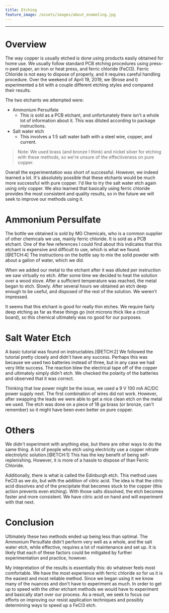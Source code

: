 ```yaml
---
title: Etching
feature_image: /assets/images/about_enameling.jpg
---
```


* * * 

# Overview

The way copper is usually etched is done using products easily obtained for home
use. We usually follow standard PCB etching procedures using
press-n-peel paper, an iron or heat press, and ferric chloride (FeCl3). Ferric
Chloride is not easy to dispose of properly, and it requires careful
handling procedure. Over the weekend of April 19, 2019, we (Brose and I) experimented
a bit with a couple different etching styles and compared their results. 

The two etchants we attempted were:

* Ammonium Persulfate
    * This is sold as a PCB etchant, and unfortunately there isn't a
      whole lot of information about it. This was diluted according to
      package instructions.
* Salt water etch
    * This involves a 1:5 salt water bath with a steel wire, copper, and
      current.

> Note: We used brass (and bronze I think) and nickel silver for etching
> with these methods, so we're unsure of the effectiveness on pure copper.

Overall the experimentation was short of successful. However, we indeed
learned a lot. It's absolutely possible that these etchants would be much more
successful with pure copper. I'd like to try the salt water etch again
using only copper. We also learned that basically using ferric chloride provides the most
consistent and quality results, so in the future we will seek to improve
our methods using it. 

# Ammonium Persulfate

The bottle we obtained is sold by MG Chemicals, who is a common supplier
of other chemicals we use, mainly ferric chloride. It is sold as a PCB
etchant. One of the few references I could find about this indicates
that this etchant is expensive and difficult to use, which is what we
found.[@ETCH:4] The instructions on the bottle say to mix the solid powder with
about a gallon of water, which we did. 

When we added our metal to the etchant after it was diluted per
instruction we saw virtually no etch. After some time we decided to heat
the solution over a wood stove. After a sufficient temperature was
reached, the metal began to etch. Slowly. After several hours we
obtained an etch deep enough to be useful, and disposed of the rest of
the solution. We weren't impressed.

It seems that this etchant is good for really thin etches. We require
fairly deep etching as far as these things go (not microns thick like a
circuit board), so this chemical ultimately was no good for our
purposes.

# Salt Water Etch

A basic tutorial was found on instructables.[@ETCH:2] We followed the
tutorial pretty closely and didn't have any success. Perhaps this was
because we used two batteries instead of three, but in any case we had
very little success. The reaction blew the electrical tape off of the
copper and ultimately simply didn't etch. We checked the polarity of the batteries and observed
that it was correct. 

Thinking that low power might be the issue, we used a 9 V 100 mA AC/DC
power supply next. The first combination of wires did not work. However,
after swapping the leads we were able to get a nice clean etch on the
metal we used. The etch was done on a piece of 18 ga brass (or bronze,
can't remember) so it might have been even better on pure copper. 

# Others

We didn't experiment with anything else, but there are other ways to do
the same thing. A lot of people who etch using electricity use a copper
nitrate electrolytic solution.[@ETCH:1] This has the key benefit of being
self-replenishing. However, it is more of a hassle to dispose of than
Ferric Chloride.

Additionally, there is what is called the Edinburgh etch. This method
uses FeCl3 as we do, but with the addition of citric acid. The idea is
that the citric acid dissolves and of the precipitate that becomes stuck
to the copper (this action prevents even etching). With those salts
dissolved, the etch becomes faster and more consistent. We have citric
acid on hand and will experiment with that next.

# Conclusion

Ultimately these two methods ended up being less than optimal. The
Ammonium Persulfate didn't perform very well as a whole, and the salt
water etch, while effective, requires a lot of maintenance and set up.
It is likely that each of these factors could be mitigated by further
experimentation and practice, however. 

My intepretation of the results is essentially this: do whatever feels
most comfortable. We have the most experience with ferric chloride so
for us it is the easiest and most reliable method. Since we began using
it we know many of the nuances and don't have to experiment as much. In
order to get up to speed with the other etchant methods we would have to
experiment and basically start over our process. As a result, we seek to
focus our efforts on improving our resist application techniques and
possibly determining ways to speed up a FeCl3 etch.


